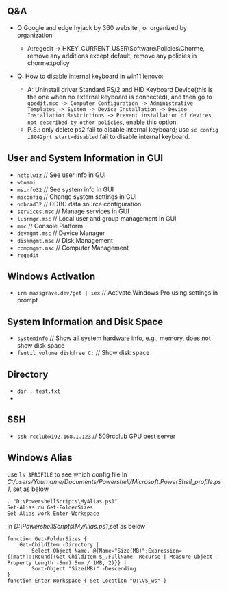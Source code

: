 ## Q&A

- Q:Google and edge hyjack by 360 website , or organized by organization
    - A:regedit -> HKEY_CURRENT_USER\Software\Policies\Chorme, remove any additions except default; remove any policies in chorme:\\policy
    

- Q: How to disable internal keyboard in win11 lenovo:
    - A: Uninstall driver Standard PS/2 and HID Keyboard Device(this is the one when no external keyboard is connected),
    and then go to` gpedit.msc -> Computer Configuration -> Administrative Templates -> System -> Device Installation -> Device Installation Restrictions -> Prevent installation of devices not described by other policies`, enable this option.
    - P.S.: only delete ps2 fail to disable internal keyboard; use `sc config i8042prt start=disabled` fail to disable internal keyboard.



## User and System Information in GUI
- `netplwiz`  // See user info in GUI
- `whoami`
- `msinfo32`  // See system info in GUI
- `msconfig`  // Change system settings in GUI
- `odbcad32`  // ODBC data source configuration
- `services.msc`  // Manage services in GUI
- `lusrmgr.msc` // Local user and group management in GUI
- `mmc` // Console Platform
- `devmgmt.msc` // Device Manager
- `diskmgmt.msc` // Disk Management
- `compmgmt.msc` // Computer Management
- `regedit`

## Windows Activation
- `irm massgrave.dev/get | iex`  // Activate Windows Pro using settings in prompt

## System Information and Disk Space
- `systeminfo`  // Show all system hardware info, e.g., memory, does not show disk space
- `fsutil volume diskfree C:`  // Show disk space

## Directory 
- `dir . test.txt`
- 
## SSH 
- `ssh rcclub@192.168.1.123`  // 509rcclub GPU best server

## Windows Alias
use `ls $PROFILE` to see which config file 
In *C:/users/Yourname/Documents/Powershell/Microsoft.PowerShell_profile.ps1*, set as below
```
. "D:\PowershellScripts\MyAlias.ps1"
Set-Alias du Get-FolderSizes
Set-Alias work Enter-Workspace
```
In *D:\PowershellScripts\MyAlias.ps1*,set as below
```
function Get-FolderSizes {
    Get-ChildItem -Directory | 
        Select-Object Name, @{Name="Size(MB)";Expression={[math]::Round((Get-ChildItem $_.FullName -Recurse | Measure-Object -Property Length -Sum).Sum / 1MB, 2)}} |
        Sort-Object "Size(MB)" -Descending
}
function Enter-Workspace { Set-Location "D:\VS_ws" }
```






